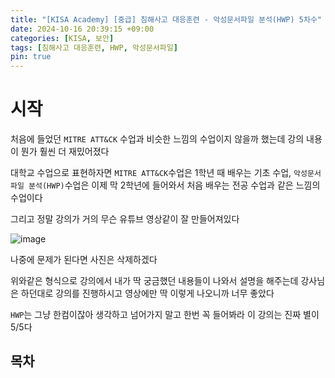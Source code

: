```yaml
---
title: "[KISA Academy] [중급] 침해사고 대응훈련 - 악성문서파일 분석(HWP) 5차수"
date: 2024-10-16 20:39:15 +09:00
categories: [KISA, 보안]
tags: [침해사고 대응훈련, HWP, 악성문서파일]
pin: true
---
```


# 시작

처음에 들었던 `MITRE ATT&CK` 수업과 비슷한 느낌의 수업이지 않을까 했는데 강의 내용이 뭔가 훨씬 더 재밌어졌다

대학교 수업으로 표현하자면 `MITRE ATT&CK`수업은 1학년 때 배우는 기초 수업, `악성문서파일 분석(HWP)`수업은 이제 막 2학년에 들어와서 처음 배우는 전공 수업과 같은 느낌의 수업이다

그리고 정말 강의가 거의 무슨 유튜브 영상같이 잘 만들어져있다 

![image](https://github.com/user-attachments/assets/cf1df026-489b-4368-b5cb-134f1b7743b9)

나중에 문제가 된다면 사진은 삭제하겠다

위와같은 형식으로 강의에서 내가 딱 궁금했던 내용들이 나와서 설명을 해주는데 강사님은 하던대로 강의를 진행하시고 영상에만 딱 이렇게 나오니까 너무 좋았다

`HWP`는 그냥 한컴이잖아 생각하고 넘어가지 말고 한번 꼭 들어봐라 이 강의는 진짜 별이 5/5다

## 목차